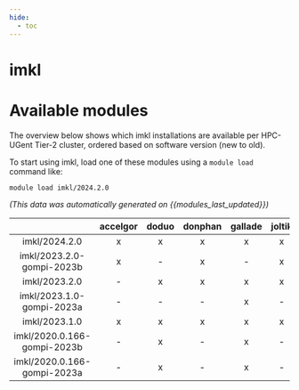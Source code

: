 ```yaml
---
hide:
  - toc
---
```


imkl
====

# Available modules


The overview below shows which imkl installations are available per HPC-UGent Tier-2 cluster, ordered based on software version (new to old).

To start using imkl, load one of these modules using a `module load` command like:

```shell
module load imkl/2024.2.0
```

*(This data was automatically generated on {{modules_last_updated}})*  

| |accelgor|doduo|donphan|gallade|joltik|litleo|shinx|
| :---: | :---: | :---: | :---: | :---: | :---: | :---: | :---: |
|imkl/2024.2.0|x|x|x|x|x|x|x|
|imkl/2023.2.0-gompi-2023b|x|-|x|-|x|x|x|
|imkl/2023.2.0|-|x|x|x|x|x|x|
|imkl/2023.1.0-gompi-2023a|-|-|-|x|-|-|-|
|imkl/2023.1.0|x|x|x|x|x|x|x|
|imkl/2020.0.166-gompi-2023b|-|x|-|x|-|x|x|
|imkl/2020.0.166-gompi-2023a|-|x|-|x|-|x|x|
